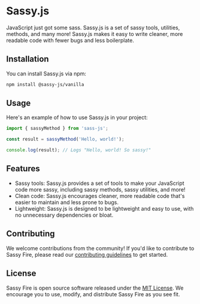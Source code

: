 # Sassy.js

JavaScript just got some sass. Sassy.js is a set of sassy tools, utilities, methods, and many more! Sassy.js makes it easy to write cleaner, more readable code with fewer bugs and less boilerplate.

## Installation

You can install Sassy.js via npm:

```bash
npm install @sassy-js/vanilla
```

## Usage

Here's an example of how to use Sassy.js in your project:

```javascript
import { sassyMethod } from 'sass-js';

const result = sassyMethod('Hello, world!');

console.log(result); // Logs "Hello, world! So sassy!"
```

## Features

- Sassy tools: Sassy.js provides a set of tools to make your JavaScript code more sassy, including sassy methods, sassy utilities, and more!
- Clean code: Sassy.js encourages cleaner, more readable code that's easier to maintain and less prone to bugs.
- Lightweight: Sassy.js is designed to be lightweight and easy to use, with no unnecessary dependencies or bloat.

## Contributing

We welcome contributions from the community! If you'd like to contribute to Sassy Fire, please read our [contributing guidelines](CONTRIBUTING.md) to get started.

## License

Sassy Fire is open source software released under the [MIT License](LICENSE). We encourage you to use, modify, and distribute Sassy Fire as you see fit.